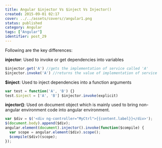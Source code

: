 ```yaml
---
title: Angular $injector Vs $inject Vs Injector()
created: 2015-09-01 02:17
cover: ../../assets/covers//angular1.png
status: published
category: Angular
tags: ["Angular"]
identifier: post_29
---
```

Following are the key differences:

__injector__: Used to invoke or get dependencies into variables

```javascript
$injector.get('A') //gets the implementation of service called 'A' 
$injector.invoke('A') //returns the value of implementation of service 'A'
```

__$inject__: Used to inject dependencies into a function arguments

```javascript
var test = function('A', 'B') {}
test.$inject = ['A', 'B'] $injector.invoke(explicit)
```

__injector()__: Used on document object which is mainly used to bring non-angular environment code into angular environment.

```javascript
var $div = $('<div ng-controller="MyCtrl">{{content.label}}</div>');
$(document.body).append($div);
angular.element(document).injector().invoke(function($compile) {
  var scope = angular.element($div).scope();
  $compile($div)(scope);
});
```